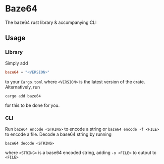 # Baze64

The baze64 rust library & accompanying CLI

## Usage

### Library

Simply add

```toml
baze64 = "<VERSION>"
```

to your `Cargo.toml` where `<VERSION>` is the latest version of the crate. Alternatively,
run

```shell
cargo add baze64
```

for this to be done for you.

### CLI

Run `baze64 encode <STRING>` to encode a string or `baze64 encode -f <FILE>` to
encode a file. Decode a base64 string by running

```shell
baze64 decode <STRING>
```

where `<STRING>` is a base64 encoded string, adding `-o <FILE>` to output to `<FILE>`
